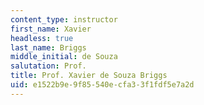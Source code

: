 ```yaml
---
content_type: instructor
first_name: Xavier
headless: true
last_name: Briggs
middle_initial: de Souza
salutation: Prof.
title: Prof. Xavier de Souza Briggs
uid: e1522b9e-9f85-540e-cfa3-3f1fdf5e7a2d
---
```

